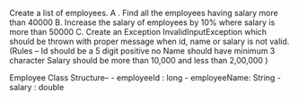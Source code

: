 Create a list of employees. 
	A . Find all the employees having salary more than 40000 
	B. Increase the salary of employees by 10% where salary is more than 50000
	C. Create an Exception InvalidInputException which should be thrown with proper message when id, name or salary is not valid.
	(Rules –
		 Id should be a 5 digit positive no
		Name should have minimum 3 character
		Salary should be more than 10,000 and less than 2,00,000
	)

	 
Employee Class Structure–
	- employeeId : long
	- employeeName: String
	- salary : double
